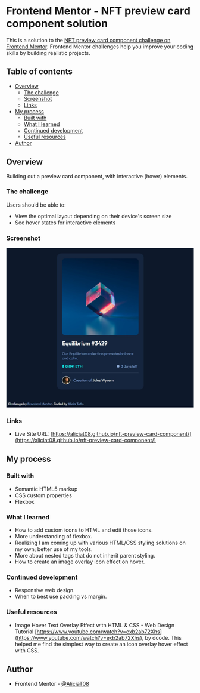 # Frontend Mentor - NFT preview card component solution

This is a solution to the [NFT preview card component challenge on Frontend Mentor](https://www.frontendmentor.io/challenges/nft-preview-card-component-SbdUL_w0U). Frontend Mentor challenges help you improve your coding skills by building realistic projects. 

## Table of contents

- [Overview](#overview)
  - [The challenge](#the-challenge)
  - [Screenshot](#screenshot)
  - [Links](#links)
- [My process](#my-process)
  - [Built with](#built-with)
  - [What I learned](#what-i-learned)
  - [Continued development](#continued-development)
  - [Useful resources](#useful-resources)
- [Author](#author)


## Overview

Building out a preview card component, with interactive (hover) elements.

### The challenge

Users should be able to:

- View the optimal layout depending on their device's screen size
- See hover states for interactive elements

### Screenshot

![Screenshot of my Solution](./images/Screenshot.jpg)

### Links

- Live Site URL: [https://aliciat08.github.io/nft-preview-card-component/](https://aliciat08.github.io/nft-preview-card-component/)

## My process

### Built with

- Semantic HTML5 markup
- CSS custom properties
- Flexbox


### What I learned

- How to add custom icons to HTML and edit those icons.
- More understanding of flexbox.
- Realizing I am coming up with various HTML/CSS styling solutions on my own; better use of my tools.
- More about nested tags that do not inherit parent styling.
- How to create an image overlay icon effect on hover.


### Continued development

- Responsive web design.
- When to best use padding vs margin.


### Useful resources

- Image Hover Text Overlay Effect with HTML & CSS - Web Design Tutorial [https://www.youtube.com/watch?v=exb2ab72Xhs](https://www.youtube.com/watch?v=exb2ab72Xhs), by dcode. This helped me find the simplest way to create an icon overlay hover effect with CSS. 


## Author

- Frontend Mentor - [@AliciaT08](https://www.frontendmentor.io/profile/AliciaT08)
